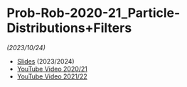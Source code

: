 # Prob-Rob-2020-21_Particle-Distributions+Filters

_(2023/10/24)_

- [Slides](/doc/lectures/prob-rob-2023-24_15_particle-distributions+filters.pdf) (2023/2024)
- [YouTube Video 2020/21](https://youtu.be/MxDi9uHQEx4)
- [YouTube Video 2021/22](https://youtu.be/jdHRSyGU-_A)

